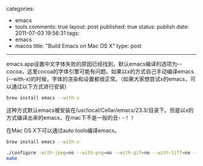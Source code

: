 categories: 
  - emacs
  - tools
comments: true
layout: post
published: true
status: publish
date: 2011-07-03 19:56:31
tags: 
  - emacs
  - macos
title: "Build Emacs on Mac OS X"
type: post
---

emacs.app设置中文字体失败的原因已经找到，默认emacs编译的选项为--cocoa，这里cocoa的字体引擎可能有问题。如果以x的方式自己手动编译emacs (--with-x)的时候，字体的渲染和设置都很正常。（如果大家想尝试x的emacs，可以通过以下方式进行安装)

```sh
brew install emacs --with-x
```

这种方式默认emacs被安装在/usr/local/Cellar/emacs/23.3/目录下。但是以x的方式编译出来的emacs，在mac下不是一般的丑- -！！

在Mac OS X下可以通过auto tools编译emacs。

```sh
brew install emacs --with-x
```

```sh
./configure -with-jpeg=no --with-png=no --with-gif=no --with-tiff=no --with-ns --with-x=no
make
```
